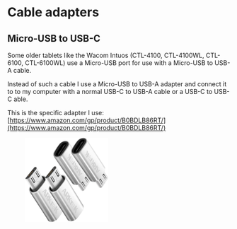 # Cable adapters

## Micro-USB to USB-C

Some older tablets like the Wacom Intuos (CTL-4100, CTL-4100WL, CTL-6100, CTL-6100WL) use a Micro-USB port for use with a Micro-USB to USB-A cable.

Instead of such a cable I use a Micro-USB to USB-A adapter and connect it to to my computer with a normal USB-C to USB-A cable or a USB-C to USB-C able.

This is the specific adapter I use: [https://www.amazon.com/gp/product/B0BDLB86RT/](https://www.amazon.com/gp/product/B0BDLB86RT/)

<div align="left">

<figure><img src="../.gitbook/assets/Artek Micro-USB to USB-C adapter.jpg" alt="" width="188"><figcaption></figcaption></figure>

</div>
